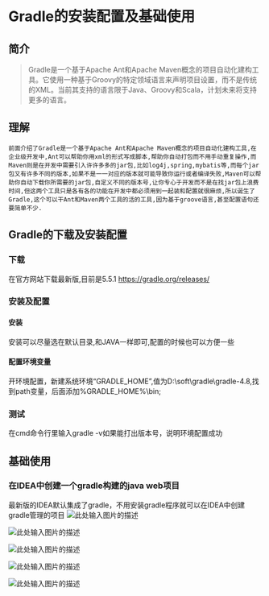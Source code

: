 ﻿# Gradle的安装配置及基础使用

## 简介
> Gradle是一个基于Apache Ant和Apache Maven概念的项目自动化建构工具。它使用一种基于Groovy的特定领域语言来声明项目设置，而不是传统的XML。当前其支持的语言限于Java、Groovy和Scala，计划未来将支持更多的语言。

## 理解
    前面介绍了Gradle是一个基于Apache Ant和Apache Maven概念的项目自动化建构工具,在企业级开发中,Ant可以帮助你用xml的形式写成脚本,帮助你自动打包而不用手动重复操作,而Maven则是在开发中需要引入许许多多的jar包,比如log4j,spring,mybatis等,而每个jar包又有许多不同的版本,如果不是一一对应的版本就可能导致你运行或者编译失败,Maven可以帮助你自动下载你所需要的jar包,自定义不同的版本号,让你专心于开发而不是在找jar包上浪费时间,但这两个工具只是各有各的功能在开发中都必须用到一起装和配置就很麻烦,所以诞生了Gradle,这个可以干Ant和Maven两个工具的活的工具,因为基于groove语言,甚至配置语句还要简单不少.

## Gradle的下载及安装配置

### 下载
在官方网站下载最新版,目前是5.5.1
https://gradle.org/releases/

### 安装及配置

#### 安装
安装可以尽量选在默认目录,和JAVA一样即可,配置的时候也可以方便一些

#### 配置环境变量
开环境配置，新建系统环境“GRADLE_HOME”,值为D:\soft\gradle\gradle-4.8,找到path变量，后面添加%GRADLE_HOME%\bin;

### 测试
在cmd命令行里输入gradle -v如果能打出版本号，说明环境配置成功

## 基础使用

### 在IDEA中创建一个gradle构建的java web项目
最新版的IDEA默认集成了gradle，不用安装gradle程序就可以在IDEA中创建gradle管理的项目
![此处输入图片的描述][1]


![此处输入图片的描述][2]


![此处输入图片的描述][3]


![此处输入图片的描述][4]


![此处输入图片的描述][5]


  [1]: https://img-blog.csdn.net/20180524090004175?watermark/2/text/aHR0cHM6Ly9ibG9nLmNzZG4ubmV0L05hdGhhbm5pdUJlZQ==/font/5a6L5L2T/fontsize/400/fill/I0JBQkFCMA==/dissolve/70
  [2]: https://img-blog.csdn.net/20180524090031381?watermark/2/text/aHR0cHM6Ly9ibG9nLmNzZG4ubmV0L05hdGhhbm5pdUJlZQ==/font/5a6L5L2T/fontsize/400/fill/I0JBQkFCMA==/dissolve/70
  [3]: https://img-blog.csdn.net/20180524090111928?watermark/2/text/aHR0cHM6Ly9ibG9nLmNzZG4ubmV0L05hdGhhbm5pdUJlZQ==/font/5a6L5L2T/fontsize/400/fill/I0JBQkFCMA==/dissolve/70
  [4]: https://img-blog.csdn.net/20180524090141734?watermark/2/text/aHR0cHM6Ly9ibG9nLmNzZG4ubmV0L05hdGhhbm5pdUJlZQ==/font/5a6L5L2T/fontsize/400/fill/I0JBQkFCMA==/dissolve/70
  [5]: https://img-blog.csdn.net/20180524090218338?watermark/2/text/aHR0cHM6Ly9ibG9nLmNzZG4ubmV0L05hdGhhbm5pdUJlZQ==/font/5a6L5L2T/fontsize/400/fill/I0JBQkFCMA==/dissolve/70
  